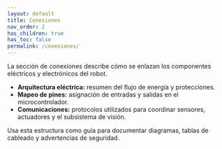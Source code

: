 ```yaml
---
layout: default
title: Conexiones
nav_order: 2
has_children: true
has_toc: false
permalink: /conexiones/
---
```


La sección de conexiones describe cómo se enlazan los componentes eléctricos y electrónicos del robot.

- **Arquitectura eléctrica:** resumen del flujo de energía y protecciones.
- **Mapeo de pines:** asignación de entradas y salidas en el microcontrolador.
- **Comunicaciones:** protocolos utilizados para coordinar sensores, actuadores y el subsistema de visión.

Usa esta estructura como guía para documentar diagramas, tablas de cableado y advertencias de seguridad.
